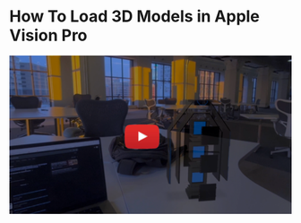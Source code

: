# How To Load 3D Models in Apple Vision Pro

[![Playing 3D Models in Apple Vision Pro](https://github.com/djtoler/How-To-Load-3D-Models-in-Apple-Vision-Pro/blob/main/k8ytplay.png)](https://www.youtube.com/watch?v=PT2szOIZ2Fc?si=cl5-rwwNxhkGxp9e)


